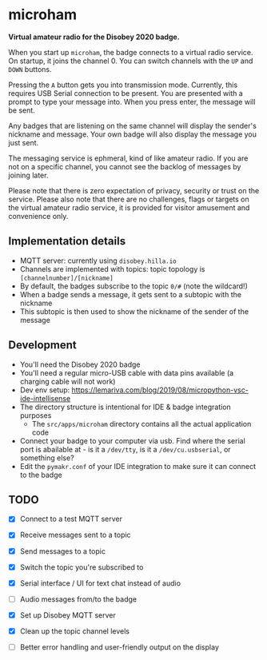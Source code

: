 # microham

**Virtual amateur radio for the Disobey 2020 badge.**

When you start up `microham`, the badge connects to a virtual radio service. On startup, it joins the channel 0. You can switch channels with the `UP` and `DOWN` buttons.

Pressing the `A` button gets you into transmission mode. Currently, this requires USB Serial connection to be present. You are presented with a prompt to type your message into. When you press enter, the message will be sent.

Any badges that are listening on the same channel will display the sender's nickname and message. Your own badge will also display the message you just sent.

The messaging service is ephmeral, kind of like amateur radio. If you are not on a specific channel, you cannot see the backlog of messages by joining later.

Please note that there is zero expectation of privacy, security or trust on the service. Please also note that there are no challenges, flags or targets on the virtual amateur radio service, it is provided for visitor amusement and convenience only.

## Implementation details

- MQTT server: currently using `disobey.hilla.io`
- Channels are implemented with topics: topic topology is `[channelnumber]/[nickname]`
- By default, the badges subscribe to the topic `0/#` (note the wildcard!)
- When a badge sends a message, it gets sent to a subtopic with the nickname
- This subtopic is then used to show the nickname of the sender of the message

## Development

- You'll need the Disobey 2020 badge
- You'll need a regular micro-USB cable with data pins available (a charging cable will not work)
- Dev env setup: <https://lemariva.com/blog/2019/08/micropython-vsc-ide-intellisense>
- The directory structure is intentional for IDE & badge integration purposes
  - The `src/apps/microham` directory contains all the actual application code
- Connect your badge to your computer via usb. Find where the serial port is abailable at - is it a `/dev/tty`, is it a `/dev/cu.usbserial`, or something else?
- Edit the `pymakr.conf` of your IDE integration to make sure it can connect to the badge

## TODO

- [x] Connect to a test MQTT server
- [x] Receive messages sent to a topic
- [x] Send messages to a topic
- [x] Switch the topic you're subscribed to
- [x] Serial interface / UI for text chat instead of audio
- [ ] Audio messages from/to the badge
- [x] Set up Disobey MQTT server
- [x] Clean up the topic channel levels
- [ ] Better error handling and user-friendly output on the display

